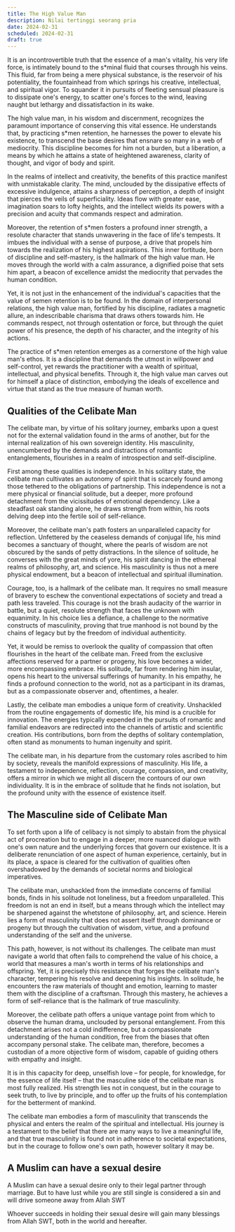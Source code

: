 ```yaml
---
title: The High Value Man
description: Nilai tertinggi seorang pria
date: 2024-02-31
scheduled: 2024-02-31
draft: true
---
```


It is an incontrovertible truth that the essence of a man's vitality, his very life force, is intimately bound to the s*minal fluid that courses through his veins. This fluid, far from being a mere physical substance, is the reservoir of his potentiality, the fountainhead from which springs his creative, intellectual, and spiritual vigor. To squander it in pursuits of fleeting sensual pleasure is to dissipate one's energy, to scatter one's forces to the wind, leaving naught but lethargy and dissatisfaction in its wake.

The high value man, in his wisdom and discernment, recognizes the paramount importance of conserving this vital essence. He understands that, by practicing s*men retention, he harnesses the power to elevate his existence, to transcend the base desires that ensnare so many in a web of mediocrity. This discipline becomes for him not a burden, but a liberation, a means by which he attains a state of heightened awareness, clarity of thought, and vigor of body and spirit.

In the realms of intellect and creativity, the benefits of this practice manifest with unmistakable clarity. The mind, unclouded by the dissipative effects of excessive indulgence, attains a sharpness of perception, a depth of insight that pierces the veils of superficiality. Ideas flow with greater ease, imagination soars to lofty heights, and the intellect wields its powers with a precision and acuity that commands respect and admiration.

Moreover, the retention of s*men fosters a profound inner strength, a resolute character that stands unwavering in the face of life's tempests. It imbues the individual with a sense of purpose, a drive that propels him towards the realization of his highest aspirations. This inner fortitude, born of discipline and self-mastery, is the hallmark of the high value man. He moves through the world with a calm assurance, a dignified poise that sets him apart, a beacon of excellence amidst the mediocrity that pervades the human condition.

Yet, it is not just in the enhancement of the individual's capacities that the value of semen retention is to be found. In the domain of interpersonal relations, the high value man, fortified by his discipline, radiates a magnetic allure, an indescribable charisma that draws others towards him. He commands respect, not through ostentation or force, but through the quiet power of his presence, the depth of his character, and the integrity of his actions.

The practice of s*men retention emerges as a cornerstone of the high value man's ethos. It is a discipline that demands the utmost in willpower and self-control, yet rewards the practitioner with a wealth of spiritual, intellectual, and physical benefits. Through it, the high value man carves out for himself a place of distinction, embodying the ideals of excellence and virtue that stand as the true measure of human worth.

## Qualities of the Celibate Man

The celibate man, by virtue of his solitary journey, embarks upon a quest not for the external validation found in the arms of another, but for the internal realization of his own sovereign identity. His masculinity, unencumbered by the demands and distractions of romantic entanglements, flourishes in a realm of introspection and self-discipline.

First among these qualities is independence. In his solitary state, the celibate man cultivates an autonomy of spirit that is scarcely found among those tethered to the obligations of partnership. This independence is not a mere physical or financial solitude, but a deeper, more profound detachment from the vicissitudes of emotional dependency. Like a steadfast oak standing alone, he draws strength from within, his roots delving deep into the fertile soil of self-reliance.

Moreover, the celibate man's path fosters an unparalleled capacity for reflection. Unfettered by the ceaseless demands of conjugal life, his mind becomes a sanctuary of thought, where the pearls of wisdom are not obscured by the sands of petty distractions. In the silence of solitude, he converses with the great minds of yore, his spirit dancing in the ethereal realms of philosophy, art, and science. His masculinity is thus not a mere physical endowment, but a beacon of intellectual and spiritual illumination.

Courage, too, is a hallmark of the celibate man. It requires no small measure of bravery to eschew the conventional expectations of society and tread a path less traveled. This courage is not the brash audacity of the warrior in battle, but a quiet, resolute strength that faces the unknown with equanimity. In his choice lies a defiance, a challenge to the normative constructs of masculinity, proving that true manhood is not bound by the chains of legacy but by the freedom of individual authenticity.

Yet, it would be remiss to overlook the quality of compassion that often flourishes in the heart of the celibate man. Freed from the exclusive affections reserved for a partner or progeny, his love becomes a wider, more encompassing embrace. His solitude, far from rendering him insular, opens his heart to the universal sufferings of humanity. In his empathy, he finds a profound connection to the world, not as a participant in its dramas, but as a compassionate observer and, oftentimes, a healer.

Lastly, the celibate man embodies a unique form of creativity. Unshackled from the routine engagements of domestic life, his mind is a crucible for innovation. The energies typically expended in the pursuits of romantic and familial endeavors are redirected into the channels of artistic and scientific creation. His contributions, born from the depths of solitary contemplation, often stand as monuments to human ingenuity and spirit.

The celibate man, in his departure from the customary roles ascribed to him by society, reveals the manifold expressions of masculinity. His life, a testament to independence, reflection, courage, compassion, and creativity, offers a mirror in which we might all discern the contours of our own individuality. It is in the embrace of solitude that he finds not isolation, but the profound unity with the essence of existence itself.

## The Masculine side of Celibate Man

To set forth upon a life of celibacy is not simply to abstain from the physical act of procreation but to engage in a deeper, more nuanced dialogue with one's own nature and the underlying forces that govern our existence. It is a deliberate renunciation of one aspect of human experience, certainly, but in its place, a space is cleared for the cultivation of qualities often overshadowed by the demands of societal norms and biological imperatives.

The celibate man, unshackled from the immediate concerns of familial bonds, finds in his solitude not loneliness, but a freedom unparalleled. This freedom is not an end in itself, but a means through which the intellect may be sharpened against the whetstone of philosophy, art, and science. Herein lies a form of masculinity that does not assert itself through dominance or progeny but through the cultivation of wisdom, virtue, and a profound understanding of the self and the universe.

This path, however, is not without its challenges. The celibate man must navigate a world that often fails to comprehend the value of his choice, a world that measures a man's worth in terms of his relationships and offspring. Yet, it is precisely this resistance that forges the celibate man's character, tempering his resolve and deepening his insights. In solitude, he encounters the raw materials of thought and emotion, learning to master them with the discipline of a craftsman. Through this mastery, he achieves a form of self-reliance that is the hallmark of true masculinity.

Moreover, the celibate path offers a unique vantage point from which to observe the human drama, unclouded by personal entanglement. From this detachment arises not a cold indifference, but a compassionate understanding of the human condition, free from the biases that often accompany personal stake. The celibate man, therefore, becomes a custodian of a more objective form of wisdom, capable of guiding others with empathy and insight.

It is in this capacity for deep, unselfish love – for people, for knowledge, for the essence of life itself – that the masculine side of the celibate man is most fully realized. His strength lies not in conquest, but in the courage to seek truth, to live by principle, and to offer up the fruits of his contemplation for the betterment of mankind.

The celibate man embodies a form of masculinity that transcends the physical and enters the realm of the spiritual and intellectual. His journey is a testament to the belief that there are many ways to live a meaningful life, and that true masculinity is found not in adherence to societal expectations, but in the courage to follow one's own path, however solitary it may be.

## A Muslim can have a sexual desire

A Muslim can have a sexual desire only to their legal partner through marriage. But to have lust while you are still single is considered a sin and will drive someone away from Allah SWT

Whoever succeeds in holding their sexual desire will gain many blessings from Allah SWT, both in the world and hereafter.
